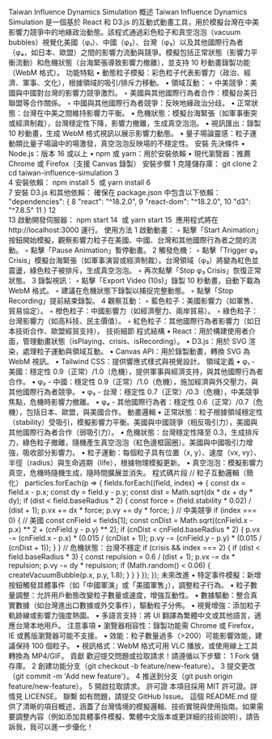 Taiwan Influence Dynamics Simulation
概述
Taiwan Influence Dynamics Simulation 是一個基於 React 和 D3.js 的互動式動畫工具，用於模擬台灣在中美影響力競爭中的地緣政治動態。該程式通過彩色粒子和真空泡泡（vacuum bubbles）視覺化美國（φ₁）、中國（φ₂）、台灣（φ₃）以及其他國際行為者（φ₄，如日本、歐盟）之間的影響力流動與競爭。模擬包括正常狀態（影響力平衡流動）和危機狀態（台海緊張導致影響力撤離），並支持 10 秒動畫錄製功能（WebM 格式）。
功能特點
	•	動態粒子模擬：彩色粒子代表影響力（政治、經濟、軍事、文化），根據領域的吸引/排斥力移動。
	•	領域互動：
	◦	中美競爭：美國與中國對台灣的影響力競爭激烈。
	◦	美國與其他國際行為者合作：模擬台美日聯盟等合作關係。
	◦	中國與其他國際行為者競爭：反映地緣政治分歧。
	•	正常狀態：台灣在中美之間維持影響力平衡。
	•	危機狀態：模擬台海緊張（如軍事衝突或經濟制裁），台灣穩定性下降，影響力撤離，生成真空泡泡。
	•	視訊匯出：錄製 10 秒動畫，生成 WebM 格式視訊以展示影響力動態。
	•	量子場論靈感：粒子運動類比量子場論中的場激發，真空泡泡反映場的不穩定性。
安裝
先決條件
	•	Node.js：版本 16 或以上
	•	npm 或 yarn：用於安裝依賴
	•	現代瀏覽器：推薦 Chrome 或 Firefox（支援 Canvas 錄製）
安裝步驟
	1	克隆儲存庫： git clone 
	2	cd taiwan-influence-simulation
	3	
	4	安裝依賴： npm install
	5	 或 yarn install
	6	
	7	安裝 D3.js 和其他依賴： 確保在 package.json 中包含以下依賴： "dependencies": {
	8	  "react": "^18.2.0",
	9	  "react-dom": "^18.2.0",
	10	  "d3": "^7.8.5"
	11	}
	12	
	13	啟動開發伺服器： npm start
	14	 或 yarn start
	15	 應用程式將在 http://localhost:3000 運行。
使用方法
	1	啟動動畫：
	◦	點擊「Start Animation」按鈕開始模擬，觀察影響力粒子在美國、中國、台灣和其他國際行為者之間的流動。
	◦	點擊「Pause Animation」暫停動畫。
	2	觸發危機：
	◦	點擊「Trigger φ₃ Crisis」模擬台海緊張（如軍事演習或經濟制裁）。台灣領域（φ₃）將變為紅色並震盪，綠色粒子被排斥，生成真空泡泡。
	◦	再次點擊「Stop φ₃ Crisis」恢復正常狀態。
	3	錄製視訊：
	◦	點擊「Export Video (10s)」錄製 10 秒動畫，自動下載為 WebM 格式。
	◦	建議在危機狀態下錄製以捕捉完整動態。
	◦	點擊「Stop Recording」提前結束錄製。
	4	觀察互動：
	◦	藍色粒子：美國影響力（如軍售、貿易協定）。
	◦	橙色粒子：中國影響力（如經濟壓力、兩岸貿易）。
	◦	綠色粒子：台灣影響力（如高科技、民主價值）。
	◦	紅色粒子：其他國際行為者影響力（如日本技術合作、歐盟經貿支持）。
技術細節
程式結構
	•	React：用於構建使用者介面，管理動畫狀態（isPlaying、crisis、isRecording）。
	•	D3.js：用於 SVG 渲染，處理粒子運動與領域互動。
	•	Canvas API：用於錄製動畫，轉換 SVG 為 WebM 視訊。
	•	Tailwind CSS：提供響應式樣式與視覺設計。
領域定義
	•	φ₁ - 美國：穩定性 0.9（正常）/1.0（危機），提供軍事與經濟支持，與其他國際行為者合作。
	•	φ₂ - 中國：穩定性 0.9（正常）/1.0（危機），施加經濟與外交壓力，與其他國際行為者競爭。
	•	φ₃ - 台灣：穩定性 0.7（正常）/0.3（危機），中美競爭焦點，危機時影響力撤離。
	•	φ₄ - 其他國際行為者：穩定性 0.6（正常）/0.7（危機），包括日本、歐盟，與美國合作。
動畫邏輯
	•	正常狀態：粒子根據領域穩定性（stability）受吸引，模擬影響力平衡。美國與中國競爭（相反吸引力），美國與其他國際行為者合作（弱吸引力）。
	•	危機狀態：台灣穩定性降至 0.3，生成排斥力，綠色粒子撤離，隨機產生真空泡泡（紅色邊框圓圈）。美國與中國吸引力增強，吸收部分影響力。
	•	粒子運動：每個粒子具有位置（x, y）、速度（vx, vy）、半徑（radius）與生命週期（life），根據物理模擬更新。
	•	真空泡泡：模擬影響力真空，危機時隨機生成，隨時間擴展並消失。
程式碼片段
// 粒子互動邏輯（簡化）
particles.forEach(p => {
  fields.forEach((field, index) => {
    const dx = field.x - p.x;
    const dy = field.y - p.y;
    const dist = Math.sqrt(dx * dx + dy * dy);
    if (dist < field.baseRadius * 2) {
      const force = (field.stability * 0.02) / (dist + 1);
      p.vx += dx * force;
      p.vy += dy * force;
    }
    // 中美競爭
    if (index === 0) { // 美國
      const cnField = fields[1];
      const cnDist = Math.sqrt((cnField.x - p.x) ** 2 + (cnField.y - p.y) ** 2);
      if (cnDist < cnField.baseRadius * 2) {
        p.vx -= (cnField.x - p.x) * (0.015 / (cnDist + 1));
        p.vy -= (cnField.y - p.y) * (0.015 / (cnDist + 1));
      }
    }
    // 危機狀態：台灣不穩定
    if (crisis && index === 2) {
      if (dist < field.baseRadius * 3) {
        const repulsion = 0.6 / (dist + 1);
        p.vx -= dx * repulsion;
        p.vy -= dy * repulsion;
        if (Math.random() < 0.06) {
          createVacuumBubble(p.x, p.y, 1.8);
        }
      }
    }
  });
});
未來改進
	•	特定事件模擬：新增按鈕觸發具體事件（如「中國軍演」或「美國軍售」），調整粒子行為。
	•	粒子數量調整：允許用戶動態改變粒子數量或速度，增強互動性。
	•	數據驅動：整合真實數據（如台灣進出口數據或外交事件），驅動粒子分佈。
	•	視覺增強：添加粒子軌跡線或影響力強度熱圖。
	•	多語言支持：將 UI 翻譯為繁體中文或其他語言，適應台灣本地用戶。
注意事項
	•	瀏覽器相容性：錄製功能需 Chrome 或 Firefox，IE 或舊版瀏覽器可能不支援。
	•	效能：粒子數量過多（>200）可能影響效能，建議保持 100 個粒子。
	•	視訊格式：WebM 格式可用 VLC 播放，或使用線上工具轉換為 MP4/GIF。
貢獻
歡迎提交問題或拉取請求！請遵循以下步驟：
	1	Fork 儲存庫。
	2	創建功能分支（git checkout -b feature/new-feature）。
	3	提交更改（git commit -m 'Add new feature'）。
	4	推送到分支（git push origin feature/new-feature）。
	5	開啟拉取請求。
許可證
本項目採用 MIT 許可證。詳情見 LICENSE。
聯繫
如有問題，請提交 GitHub Issue。
這個 README.md 提供了清晰的項目概述，涵蓋了台灣情境的模擬邏輯、技術實現與使用指南。如果需要調整內容（例如添加具體事件模擬、繁體中文版本或更詳細的技術說明），請告訴我，我可以進一步優化！

